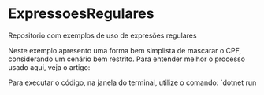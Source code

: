 # ExpressoesRegulares
Repositorio com exemplos de uso de expresões regulares

Neste exemplo apresento uma forma bem simplista de mascarar o CPF, considerando um cenário bem restrito. Para entender melhor o processo usado aqui, veja o artigo:

Para executar o código, na janela do terminal, utilize o comando:
`dotnet run
